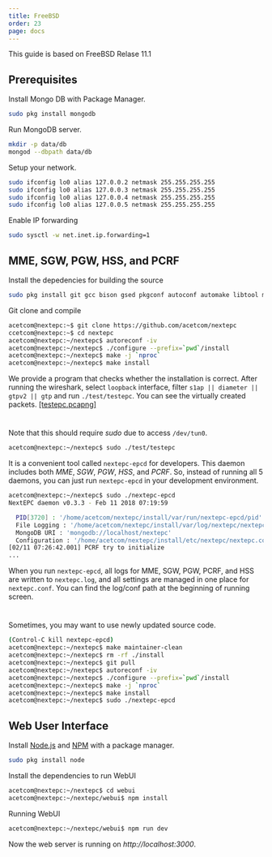 ```yaml
---
title: FreeBSD
order: 23
page: docs
---
```


This guide is based on FreeBSD Relase 11.1

## Prerequisites

Install Mongo DB with Package Manager.
```bash
sudo pkg install mongodb
```

Run MongoDB server.
```bash
mkdir -p data/db
mongod --dbpath data/db
```

Setup your network.
```bash
sudo ifconfig lo0 alias 127.0.0.2 netmask 255.255.255.255
sudo ifconfig lo0 alias 127.0.0.3 netmask 255.255.255.255
sudo ifconfig lo0 alias 127.0.0.4 netmask 255.255.255.255
sudo ifconfig lo0 alias 127.0.0.5 netmask 255.255.255.255
```

Enable IP forwarding
```bash
sudo sysctl -w net.inet.ip.forwarding=1
```

## MME, SGW, PGW, HSS, and PCRF

Install the depedencies for building the source
```bash
sudo pkg install git gcc bison gsed pkgconf autoconf automake libtool mongo-c-driver gnutls libgcrypt libidn libyaml
```

Git clone and compile
```bash
acetcom@nextepc:~$ git clone https://github.com/acetcom/nextepc
ccetcom@nextepc:~$ cd nextepc
acetcom@nextepc:~/nextepc$ autoreconf -iv
acetcom@nextepc:~/nextepc$ ./configure --prefix=`pwd`/install
acetcom@nextepc:~/nextepc$ make -j `nproc`
acetcom@nextepc:~/nextepc$ make install
```

We provide a program that checks whether the installation is correct. After running the wireshark, select `loopback` interface, filter `s1ap || diameter || gtpv2 || gtp` and run `./test/testepc`. You can see the virtually created packets. [[testepc.pcapng]](http://nextepc.org/static/pcapng/testepc.pcapng)

#
Note that this should require *sudo* due to access `/dev/tun0`.
```bash
acetcom@nextepc:~/nextepc$ sudo ./test/testepc
```

It is a convenient tool called `nextepc-epcd` for developers. This daemon includes both *MME*, *SGW*, *PGW*, *HSS*, and *PCRF*. So, instead of running all 5 daemons, you can just run `nextepc-epcd` in your development environment.

```bash
acetcom@nextepc:~/nextepc$ sudo ./nextepc-epcd
NextEPC daemon v0.3.3 - Feb 11 2018 07:19:59

  PID[3720] : '/home/acetcom/nextepc/install/var/run/nextepc-epcd/pid'
  File Logging : '/home/acetcom/nextepc/install/var/log/nextepc/nextepc.log'
  MongoDB URI : 'mongodb://localhost/nextepc'
  Configuration : '/home/acetcom/nextepc/install/etc/nextepc/nextepc.conf'
[02/11 07:26:42.001] PCRF try to initialize
...
```

When you run `nextepc-epcd`, all logs for MME, SGW, PGW, PCRF, and HSS are written to `nextepc.log`, and all settings are managed in one place for `nextepc.conf`. You can find the log/conf path at the beginning of running screen.

#
Sometimes, you may want to use newly updated source code.
```bash
(Control-C kill nextepc-epcd)
acetcom@nextepc:~/nextepc$ make maintainer-clean
acetcom@nextepc:~/nextepc$ rm -rf ./install
acetcom@nextepc:~/nextepc$ git pull
acetcom@nextepc:~/nextepc$ autoreconf -iv
acetcom@nextepc:~/nextepc$ ./configure --prefix=`pwd`/install
acetcom@nextepc:~/nextepc$ make -j `nproc`
acetcom@nextepc:~/nextepc$ make install
acetcom@nextepc:~/nextepc$ sudo ./nextepc-epcd
```

## Web User Interface

Install [Node.js](https://nodejs.org/) and [NPM](https://www.npmjs.com/) with a package manager.

```bash
sudo pkg install node
```

Install the dependencies to run WebUI

```bash
acetcom@nextepc:~/nextepc$ cd webui
acetcom@nextepc:~/nextepc/webui$ npm install
```

Running WebUI

```bash
acetcom@nextepc:~/nextepc/webui$ npm run dev
```

Now the web server is running on _http://localhost:3000_.
